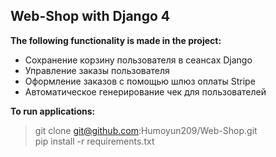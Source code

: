 ## Web-Shop with Django 4

**The following functionality is made in the project:**

- Сохранение корзину пользователя в сеансах Django
- Управление заказы пользователя
- Оформление заказов с помощью шлюз оплаты Stripe
- Автоматическое генерирование чек для пользователей

**To run applications:**

> git clone git@github.com:Humoyun209/Web-Shop.git <br>
> pip install -r requirements.txt